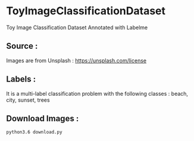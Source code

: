 # ToyImageClassificationDataset
Toy Image Classification Dataset Annotated with Labelme

## Source :

Images are from Unsplash : https://unsplash.com/license

## Labels :

It is a multi-label classification problem with the following classes :
beach, city, sunset, trees

## Download Images :
```
python3.6 download.py
```